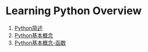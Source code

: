 # Learning Python Overview

1. [Python简述](Python.doc)
2. [Python基本概念](Python_basic.doc)
3. [Python基本概念-函数](Python_basic2.doc)
